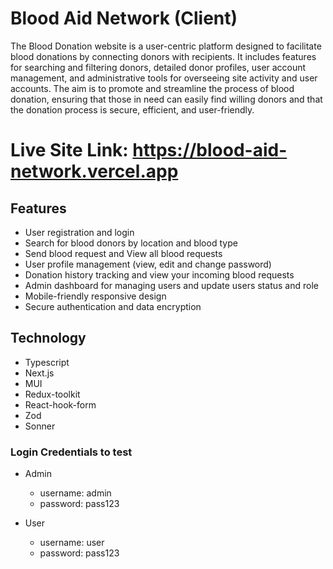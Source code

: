 # Blood Aid Network (Client)

The Blood Donation website is a user-centric platform designed to facilitate blood donations by connecting donors with recipients. It includes features for searching and filtering donors, detailed donor profiles, user account management, and administrative tools for overseeing site activity and user accounts. The aim is to promote and streamline the process of blood donation, ensuring that those in need can easily find willing donors and that the donation process is secure, efficient, and user-friendly.

# Live Site Link: https://blood-aid-network.vercel.app

## Features

- User registration and login
- Search for blood donors by location and blood type
- Send blood request and View all blood requests
- User profile management (view, edit and change password)
- Donation history tracking and view your incoming blood requests
- Admin dashboard for managing users and update users status and role
- Mobile-friendly responsive design
- Secure authentication and data encryption

## Technology

- Typescript
- Next.js
- MUI
- Redux-toolkit
- React-hook-form
- Zod
- Sonner

### Login Credentials to test

- Admin

  - username: admin
  - password: pass123

- User
  - username: user
  - password: pass123
